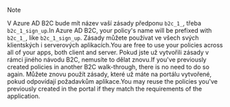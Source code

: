 > [!NOTE]
> <span data-ttu-id="61dc3-101">V Azure AD B2C bude mít název vaší zásady předponu `b2c_1_`, třeba `b2c_1_sign_up`.</span><span class="sxs-lookup"><span data-stu-id="61dc3-101">In Azure AD B2C, your policy's name will be prefixed with `b2c_1_`, like `b2c_1_sign_up`.</span></span>  <span data-ttu-id="61dc3-102">Zásady můžete používat ve všech svých klientských i serverových aplikacích.</span><span class="sxs-lookup"><span data-stu-id="61dc3-102">You are free to use your policies across all of your apps, both client and server.</span></span>  <span data-ttu-id="61dc3-103">Pokud jste už vytvořili zásady v rámci jiného návodu B2C, nemusíte to dělat znovu.</span><span class="sxs-lookup"><span data-stu-id="61dc3-103">If you've previously created policies in another B2C walk-through, there is no need to do so again.</span></span> <span data-ttu-id="61dc3-104">Můžete znovu použít zásady, které už máte na portálu vytvořené, pokud odpovídají požadavkům aplikace.</span><span class="sxs-lookup"><span data-stu-id="61dc3-104">You may reuse the policies you've previously created in the portal if they match the requirements of the application.</span></span>
> 
> 

